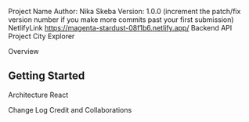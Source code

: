 Project Name
Author: Nika Skeba Version: 1.0.0 (increment the patch/fix version number if you make more commits past your first submission) NetlifyLink https://magenta-stardust-08f1b6.netlify.app/ Backend API Project City Explorer

Overview


## Getting Started
Architecture
React

Change Log
Credit and Collaborations